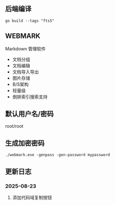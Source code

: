 ## 后端编译

`go build --tags "fts5"`

## WEBMARK

Markdown 管理软件

+ 文档分组
+ 文档编辑
+ 文档导入导出
+ 图片存储
+ B/S架构
+ 轻量级
+ 倒排索引搜索支持

## 默认用户名/密码

root/root

## 生成加密密码

```shell
./webmark.exe -genpass -gen-password mypassword
```

## 更新日志

### 2025-08-23

1. 添加代码域复制按钮
